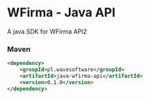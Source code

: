 WFirma - Java API
=================

A java SDK for WFirma API2

### Maven ###

```xml
<dependency>
    <groupId>pl.wavesoftware</groupId>
    <artifactId>java-wfirma-api</artifactId>
    <version>0.1.0</version>
</dependency>
```